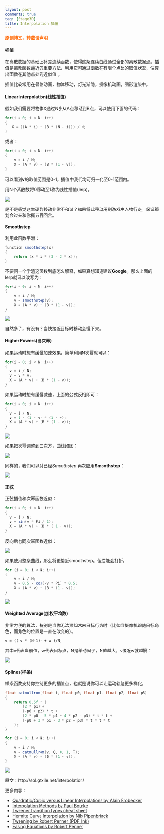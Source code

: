 ```yaml
---
layout:	post
comments: true
tag: [Stage3D]
title: Interpolation 插值
---
```


<span style="color: #ff6600;"><strong>原创博文，转载请声明</strong></span>

#### 插值

在离散数据的基础上补差连续函数，使得这条连续曲线通过全部的离散数据点。插值是离散函数逼近的重要方法，利用它可通过函数在有限个点处的取值状况，估算出函数在其他点处的近似值  。

插值比较常用在骨骼动画，物体移动，灯光渐隐，摄像机动画，图形渲染中。

#### Linear Interpolation(线性插值)

假如我们需要将物体X通过N步从A点移动到B点，可以使用下面的代码：

```c#
for(i = 0; i < N; i++)
{    
   X = ((A * i) + (B * (N - i))) / N;
}
```

或者：

```c#
for(i = 0; i < N; i++)
{
	v = i / N;
  	X = (A * v) + (B * (1 - v));
}
```

可以看到**v**的取值范围是0-1，插值中我们均可归一化至0-1范围内。

用N个离散数将0移动至1称为线性插值(lerp)。

![](../../images/linear.gif)

<div id="flashcontent"></div><script type="text/javascript">var flashvars = {};var params = {wmode:'direct'};var attributes = {};swfobject.embedSWF('../swf/linear.swf','flashcontent','400','300','14.0',null,flashvars,params,attributes,null);</script><div id="flashcontent"></div><script type="text/javascript">var flashvars = {};var params = {wmode:'direct'};var attributes = {};swfobject.embedSWF('../swf/linear.swf','flashcontent','400','300','14.0',null,flashvars,params,attributes,null);</script>

是不是感觉这生硬的移动非常不和谐？如果将此移动用到游戏中人物行走，保证策划会过来和你撕五百回合。

#### Smoothstep

利用此函数平滑：

```c#
function smoothstep(x)
{
	return (x * x * (3 - 2 * x));  
}
```

不要问一个学渣这函数到底怎么解释，如果真想知道建议**Google**。那么上面的lerp就可以改写为：

```c#
for(i = 0; i < N; i++)
{
	v = i / N;
  	v = smoothstep(v);
  	X = (A * v) + (B * (1 - v));
}
```

![](../../images/smoothstep.gif)

<div id="flashcontent1"></div><script type="text/javascript">var flashvars = {};var params = {wmode:'direct'};var attributes = {};swfobject.embedSWF('../swf/smoothstep.swf','flashcontent1','400','300','14.0',null,flashvars,params,attributes,null);</script><div id="flashcontent1"></div><script type="text/javascript">var flashvars = {};var params = {wmode:'direct'};var attributes = {};swfobject.embedSWF('../swf/smoothstep.swf','flashcontent1','400','300','14.0',null,flashvars,params,attributes,null);</script>

自然多了，有没有？当快接近目标时移动会慢下来。

#### Higher Powers(高次幂)

如果运动时想有缓慢加速效果，简单利用N次幂就可以：

```c#
for(i = 0; i < N; i++)
{
  v = i / N;
  v = v * v;
  X = (A * v) + (B * (1 - v));	
}
```

如果运动时想有缓慢减速，上面的公式反相即可：

```c#
for(i = 0; i < N; i++)
{
  v = i / N;
  v = 1 - (1 - v) * (1 - v);
  X = (A * v) + (B * (1 - v));
}
```

![](../../images/squared.gif)

<div id="flashcontent2"></div><script type="text/javascript">var flashvars = {};var params = {wmode:'direct'};var attributes = {};swfobject.embedSWF('../swf/squared.swf','flashcontent2','400','300','14.0',null,flashvars,params,attributes,null);</script><div id="flashcontent2"></div><script type="text/javascript">var flashvars = {};var params = {wmode:'direct'};var attributes = {};swfobject.embedSWF('../swf/squared.swf','flashcontent2','400','300','14.0',null,flashvars,params,attributes,null);</script>

如果把次幂调整到三次方，曲线如图：

![](../../images/cubed.gif)

<div id="flashcontent3"></div><script type="text/javascript">var flashvars = {};var params = {wmode:'direct'};var attributes = {};swfobject.embedSWF('../swf/cube.swf','flashcontent3','400','300','14.0',null,flashvars,params,attributes,null);</script><div id="flashcontent3"></div><script type="text/javascript">var flashvars = {};var params = {wmode:'direct'};var attributes = {};swfobject.embedSWF('../swf/cube.swf','flashcontent3','400','300','14.0',null,flashvars,params,attributes,null);</script>

同样的，我们可以对已经*Smoothstep* 再次应用**Smoothstep**：

![](../../images/smoothstepx.gif)

<div id="flashcontent4"></div><script type="text/javascript">var flashvars = {};var params = {wmode:'direct'};var attributes = {};swfobject.embedSWF('../swf/smoothstepX.swf','flashcontent4','400','300','14.0',null,flashvars,params,attributes,null);</script><div id="flashcontent4"></div><script type="text/javascript">var flashvars = {};var params = {wmode:'direct'};var attributes = {};swfobject.embedSWF('../swf/smoothstepX.swf','flashcontent4','400','300','14.0',null,flashvars,params,attributes,null);</script>

#### 正弦

正弦插值和次幂函数近似：

```c#
for(i = 0; i < N; i++)
{
  v = i / N;
  v = sin(v * Pi / 2);
  X = (A * v) + (B * ( 1 - v));
} 
```

反向后也同次幂函数近似：

![](../../images/sin.gif)

<div id="flashcontent5"></div><script type="text/javascript">var flashvars = {};var params = {wmode:'direct'};var attributes = {};swfobject.embedSWF('../swf/sin.swf','flashcontent5','400','300','14.0',null,flashvars,params,attributes,null);</script><div id="flashcontent5"></div><script type="text/javascript">var flashvars = {};var params = {wmode:'direct'};var attributes = {};swfobject.embedSWF('../swf/sin.swf','flashcontent5','400','300','14.0',null,flashvars,params,attributes,null);</script>

如果使用整条曲线，那么将更接近smoothstep。但性能会打折。

```c#
for (i = 0; i < N; i++)
{
    v = i / N;
    v = 0.5 - cos(-v * Pi) * 0.5;
    X = (A * v) + (B * (1 - v));
}
```

![](../../images/cos.gif)

<div id="flashcontent6"></div><script type="text/javascript">var flashvars = {};var params = {wmode:'direct'};var attributes = {};swfobject.embedSWF('../swf/fsin.swf','flashcontent6','400','300','14.0',null,flashvars,params,attributes,null);</script><div id="flashcontent6"></div><script type="text/javascript">var flashvars = {};var params = {wmode:'direct'};var attributes = {};swfobject.embedSWF('../swf/fsin.swf','flashcontent6','400','300','14.0',null,flashvars,params,attributes,null);</script>

#### Weighted Average(加权平均数)

非常方便的算法，特别是当你无法预知未来目标行为时（比如当摄像机跟随目标角色，而角色的位置是一直在改变的）。

```
v = (( v * (N-1)) + w )/N;
```

其中v代表当前值，w代表目标点，N是缓动因子，N值越大，v接近w就越慢：

![](../../images/wtavg.gif)

<div id="flashcontent7"></div><script type="text/javascript">var flashvars = {};var params = {wmode:'direct'};var attributes = {};swfobject.embedSWF('../swf/wtavg.swf','flashcontent7','400','300','14.0',null,flashvars,params,attributes,null);</script><div id="flashcontent7"></div><script type="text/javascript">var flashvars = {};var params = {wmode:'direct'};var attributes = {};swfobject.embedSWF('../swf/wtavg.swf','flashcontent7','400','300','14.0',null,flashvars,params,attributes,null);</script>

#### Splines(样条)

样条函数支持你控制更多的插值点，也就是说你可以让运动轨迹更多样化。

```c#
float catmullrom(float t, float p0, float p1, float p2, float p3)
{
    return 0.5f * (
        (2 * p1) +
        (-p0 + p2) * t +
        (2 * p0 - 5 * p1 + 4 * p2 - p3) * t * t +
        (-p0 + 3 * p1 - 3 * p2 + p3) * t * t * t
    );
}

for (i = 0; i < N; i++)
{
    v = i / N;
    v = catmullrom(v, Q, 0, 1, T);
    X = (A * v) + (B * (1 - v));
}

```

![](../../images/catmullrom.gif)

<div id="flashcontent8"></div><script type="text/javascript">var flashvars = {};var params = {wmode:'direct'};var attributes = {};swfobject.embedSWF('../swf/catmullrom.swf','flashcontent8','400','300','14.0',null,flashvars,params,attributes,null);</script><div id="flashcontent8"></div><script type="text/javascript">var flashvars = {};var params = {wmode:'direct'};var attributes = {};swfobject.embedSWF('../swf/catmullrom.swf','flashcontent8','400','300','14.0',null,flashvars,params,attributes,null);</script>

原文：http://sol.gfxile.net/interpolation/

更多内容：

- [Quadratic/Cubic versus Linear Interpolations by Alain Brobecker](http://abrobecker.free.fr/text/quad.htm)
- [Interpolation Methods by Paul Bourke](http://paulbourke.net/miscellaneous/interpolation//)
- [Tweener transition types cheat sheet](http://hosted.zeh.com.br/tweener/docs/en-us/misc/transitions.html)
- [Hermite Curve Interpolation by Nils Pipenbrinck](http://www.cubic.org/docs/hermite.htm)
- [Tweening by Robert Penner (PDF link)](http://www.robertpenner.com/easing/penner_chapter7_tweening.pdf)
- [Easing Equations by Robert Penner](http://www.gizma.com/easing/)